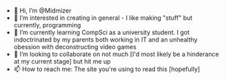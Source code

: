 - 👋 Hi, I’m @Midmizer
- 👀 I’m interested in creating in general - I like making "stuff" but currently, programming
- 🌱 I’m currently learning CompSci as a university student. I got indoctrinated by my parents both working in IT and an unhealthy obession with deconstructing video games
- 💞️ I’m looking to collaborate on not much [I'd most likely be a hinderance at my current stage] but hit me up
- 📫 How to reach me: The site you're using to read this [hopefully]


